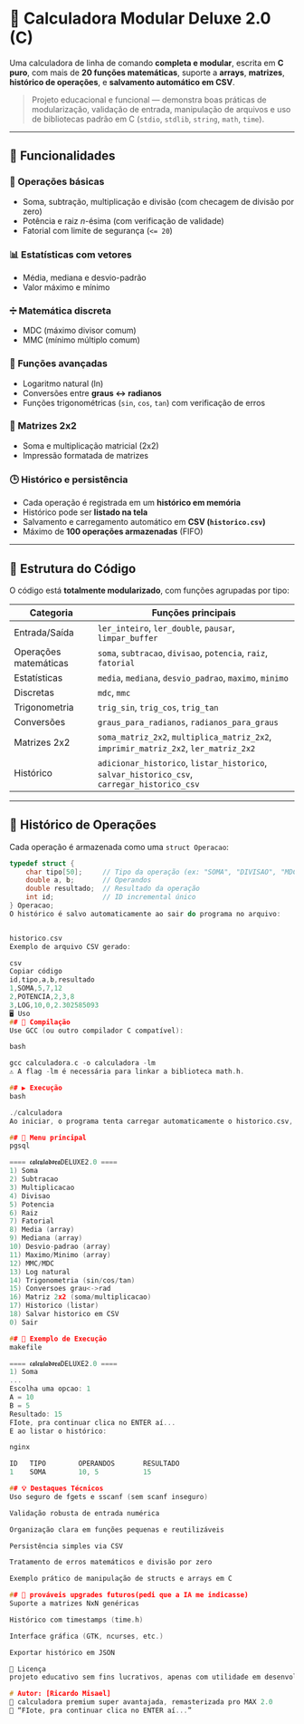 # 🧮 Calculadora Modular Deluxe 2.0 (C)

Uma calculadora de linha de comando **completa e modular**, escrita em **C puro**, com mais de **20 funções matemáticas**, suporte a **arrays**, **matrizes**, **histórico de operações**, e **salvamento automático em CSV**.

> Projeto educacional e funcional — demonstra boas práticas de modularização, validação de entrada, manipulação de arquivos e uso de bibliotecas padrão em C (`stdio`, `stdlib`, `string`, `math`, `time`).

---

## 🚀 Funcionalidades

### 🔢 Operações básicas
- Soma, subtração, multiplicação e divisão (com checagem de divisão por zero)
- Potência e raiz *n*-ésima (com verificação de validade)
- Fatorial com limite de segurança (`<= 20`)

### 📊 Estatísticas com vetores
- Média, mediana e desvio-padrão
- Valor máximo e mínimo

### ➗ Matemática discreta
- MDC (máximo divisor comum)
- MMC (mínimo múltiplo comum)

### 🧠 Funções avançadas
- Logaritmo natural (ln)
- Conversões entre **graus ↔ radianos**
- Funções trigonométricas (`sin`, `cos`, `tan`) com verificação de erros

### 🧮 Matrizes 2x2
- Soma e multiplicação matricial (2x2)
- Impressão formatada de matrizes

### 🕒 Histórico e persistência
- Cada operação é registrada em um **histórico em memória**
- Histórico pode ser **listado na tela**
- Salvamento e carregamento automático em **CSV (`historico.csv`)**
- Máximo de **100 operações armazenadas** (FIFO)

---

## 📂 Estrutura do Código

O código está **totalmente modularizado**, com funções agrupadas por tipo:

| Categoria | Funções principais |
|------------|--------------------|
| Entrada/Saída | `ler_inteiro`, `ler_double`, `pausar`, `limpar_buffer` |
| Operações matemáticas | `soma`, `subtracao`, `divisao`, `potencia`, `raiz`, `fatorial` |
| Estatísticas | `media`, `mediana`, `desvio_padrao`, `maximo`, `minimo` |
| Discretas | `mdc`, `mmc` |
| Trigonometria | `trig_sin`, `trig_cos`, `trig_tan` |
| Conversões | `graus_para_radianos`, `radianos_para_graus` |
| Matrizes 2x2 | `soma_matriz_2x2`, `multiplica_matriz_2x2`, `imprimir_matriz_2x2`, `ler_matriz_2x2` |
| Histórico | `adicionar_historico`, `listar_historico`, `salvar_historico_csv`, `carregar_historico_csv` |

---

## 💾 Histórico de Operações

Cada operação é armazenada como uma `struct Operacao`:

```c
typedef struct {
    char tipo[50];     // Tipo da operação (ex: "SOMA", "DIVISAO", "MDC_MMC")
    double a, b;       // Operandos
    double resultado;  // Resultado da operação
    int id;            // ID incremental único
} Operacao;
O histórico é salvo automaticamente ao sair do programa no arquivo:


historico.csv
Exemplo de arquivo CSV gerado:

csv
Copiar código
id,tipo,a,b,resultado
1,SOMA,5,7,12
2,POTENCIA,2,3,8
3,LOG,10,0,2.302585093
🖥️ Uso
## 🧱 Compilação
Use GCC (ou outro compilador C compatível):

bash

gcc calculadora.c -o calculadora -lm
⚠️ A flag -lm é necessária para linkar a biblioteca math.h.

## ▶️ Execução
bash

./calculadora
Ao iniciar, o programa tenta carregar automaticamente o historico.csv, se existir.

## 🧭 Menu principal
pgsql

==== 𝖈𝖆𝖑𝖈𝖚𝖑𝖆𝖉𝖔𝖗𝖆DELUXE2.0 ====
1) Soma
2) Subtracao
3) Multiplicacao
4) Divisao
5) Potencia
6) Raiz
7) Fatorial
8) Media (array)
9) Mediana (array)
10) Desvio-padrao (array)
11) Maximo/Minimo (array)
12) MMC/MDC
13) Log natural
14) Trigonometria (sin/cos/tan)
15) Conversoes grau<->rad
16) Matriz 2x2 (soma/multiplicacao)
17) Historico (listar)
18) Salvar historico em CSV
0) Sair

## 🧩 Exemplo de Execução
makefile

==== 𝖈𝖆𝖑𝖈𝖚𝖑𝖆𝖉𝖔𝖗𝖆DELUXE2.0 ====
1) Soma
...
Escolha uma opcao: 1
A = 10
B = 5
Resultado: 15
FIote, pra continuar clica no ENTER aí...
E ao listar o histórico:

nginx

ID   TIPO        OPERANDOS       RESULTADO
1    SOMA        10, 5           15

## 💡 Destaques Técnicos
Uso seguro de fgets e sscanf (sem scanf inseguro)

Validação robusta de entrada numérica

Organização clara em funções pequenas e reutilizáveis

Persistência simples via CSV

Tratamento de erros matemáticos e divisão por zero

Exemplo prático de manipulação de structs e arrays em C

## 🧠 prováveis upgrades futuros(pedi que a IA me indicasse)
Suporte a matrizes NxN genéricas

Histórico com timestamps (time.h)

Interface gráfica (GTK, ncurses, etc.)

Exportar histórico em JSON

📜 Licença
projeto educativo sem fins lucrativos, apenas com utilidade em desenvolvimento de aprendizagem durante o curso.

# Autor: [Ricardo Misael]
📅 calculadora premium super avantajada, remasterizada pro MAX 2.0
💬 “FIote, pra continuar clica no ENTER aí...”
